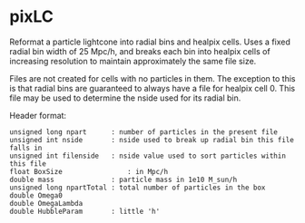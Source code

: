 # pixLC
Reformat a particle lightcone into radial bins and healpix cells. 
Uses a fixed radial bin width of 25 Mpc/h, and breaks each bin
into healpix cells of increasing resolution to maintain approximately
the same file size.

Files are not created for cells with no particles in them. The exception
to this is that radial bins are guaranteed to always have a file for 
healpix cell 0. This file may be used to determine the nside used for 
its radial bin.

Header format:

    unsigned long npart      : number of particles in the present file
    unsigned int nside       : nside used to break up radial bin this file falls in
    unsigned int filenside   : nside value used to sort particles within this file
    float BoxSize		         : in Mpc/h
    double mass              : particle mass in 1e10 M_sun/h
    unsigned long npartTotal : total number of particles in the box
    double Omega0           
    double OmegaLambda      
    double HubbleParam       : little 'h'
  
